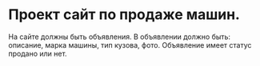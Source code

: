 # Проект сайт по продаже машин.

На сайте должны быть объявления. 
В объявлении должно быть: описание, марка машины, тип кузова, фото.
Объявление имеет статус продано или нет.